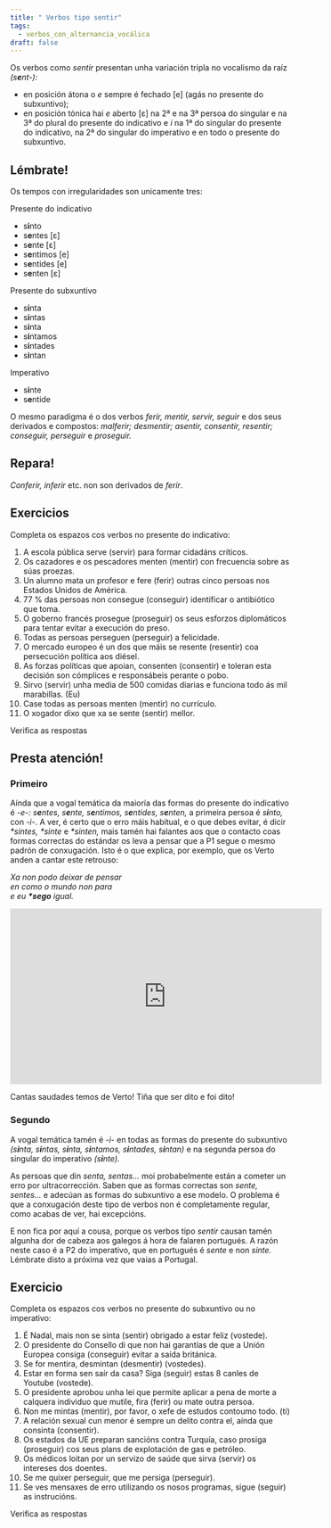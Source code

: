 ```yaml
---
title: " Verbos tipo sentir"
tags:
  - verbos_con_alternancia_vocálica
draft: false
---
```

Os verbos como *sentir* presentan unha variación tripla no vocalismo da raíz *(s**e**nt-):* 

* en posición átona o *e* sempre é fechado \[e] (agás no presente do subxuntivo); 
* en posición tónica hai *e* aberto \[ɛ] na 2ª e na 3ª persoa do singular e na 3ª do plural do presente do indicativo e *i*  na 1ª do singular do presente do indicativo, na 2ª do singular do imperativo e en todo o presente do subxuntivo.

## Lémbrate!

Os tempos con irregularidades son unicamente tres:

Presente do indicativo

* s**i**nto
* s**e**ntes \[ɛ]
* s**e**nte \[ɛ]
* s**e**ntimos \[e]
* s**e**ntides \[e]
* s**e**nten \[ɛ]

Presente do subxuntivo

* s**i**nta
* s**i**ntas
* s**i**nta
* s**i**ntamos
* s**i**ntades
* s**i**ntan

Imperativo

* s**i**nte
* s**e**ntide

O mesmo paradigma é o dos verbos *ferir, mentir, servir, seguir* e dos seus derivados e compostos: *malferir; desmentir; asentir, consentir, resentir; conseguir, perseguir* e *proseguir.*

## Repara!

*Conferir, inferir* etc. non son derivados de *ferir*.

## Exercicios

Completa os espazos cos verbos no presente do indicativo:

1. A escola pública <e-answer>serve</e-answer> (servir) para formar cidadáns críticos.
2. Os cazadores e os pescadores <e-answer>menten</e-answer> (mentir) con frecuencia sobre as súas proezas.
3. Un alumno mata un profesor e <e-answer>fere</e-answer> (ferir) outras cinco persoas nos Estados Unidos de América.
4. 77 % das persoas non <e-answer>consegue</e-answer> (conseguir) identificar o antibiótico que toma.
5. O goberno francés <e-answer>prosegue</e-answer> (proseguir) os seus esforzos diplomáticos para tentar evitar a execución do preso.
6. Todas as persoas <e-answer>perseguen</e-answer> (perseguir) a felicidade.
7. O mercado europeo é un dos que máis se <e-answer>resente</e-answer> (resentir) coa persecución política aos diésel.
8. As forzas políticas que apoian, <e-answer>consenten</e-answer> (consentir) e toleran esta decisión son cómplices e responsábeis perante o pobo.
9. <e-answer>Sirvo</e-answer> (servir) unha media de 500 comidas diarias e funciona todo ás mil marabillas. (Eu)
10. Case todas as persoas <e-answer>menten</e-answer> (mentir) no currículo.
11. O xogador dixo que xa se <e-answer>sente</e-answer> (sentir) mellor.

<e-validate>Verifica as respostas</e-validate>

## Presta atención!

### Primeiro

Aínda que a vogal temática da maioría das formas do presente do indicativo é *\-e-:* *s**e**ntes, s**e**nte, s**e**ntimos, s**e**ntides, s**e**nten,* a primeira persoa é *s**i**nto,* con *\-i-*. A ver, é certo que o erro máis habitual, e o que debes evitar, é dicir *\*sintes, \*sinte* e *\*sinten,* mais tamén hai falantes aos que o contacto coas formas correctas do estándar os leva a pensar que a P1 segue o mesmo padrón de conxugación. Isto é o que explica, por exemplo, que os Verto anden a cantar este retrouso:

*Xa non podo deixar de pensar*\
*en como o mundo non para*\
*e eu **\*sego** igual.*

<iframe width="560" height="315" src="https://www.youtube.com/embed/Ponwjk2X720" title="YouTube video player" frameborder="0" allow="accelerometer; autoplay; clipboard-write; encrypted-media; gyroscope; picture-in-picture; web-share" allowfullscreen></iframe>

Cantas saudades temos de Verto! Tiña que ser dito e foi dito! 

### Segundo

A vogal temática tamén é *\-i-* en todas as formas do presente do subxuntivo *(s**i**nta, s**i**ntas, s**i**nta, s**i**ntamos, s**i**ntades, s**i**ntan)* e na segunda persoa do singular do imperativo *(s**i**nte).*

As persoas que din *senta, sentas...* moi probabelmente están a cometer un erro por ultracorrección. Saben que as formas correctas son *sente, sentes...* e adecúan as formas do subxuntivo a ese modelo. O problema é que a conxugación deste tipo de verbos non é completamente regular, como acabas de ver, hai excepcións.

E non fica por aquí a cousa, porque os verbos tipo *sentir* causan tamén algunha dor de cabeza aos galegos á hora de falaren portugués. A razón neste caso é a P2 do imperativo, que en portugués é *sente* e non *sinte.* Lémbrate disto a próxima vez que vaias a Portugal.

## Exercicio

Completa os espazos cos verbos no presente do subxuntivo ou no imperativo:

1. É Nadal, mais non se <e-answer>sinta</e-answer> (sentir) obrigado a estar feliz (vostede).
2. O presidente do Consello di que non hai garantías de que a Unión Europea <e-answer>consiga</e-answer> (conseguir) evitar a saída británica.
3. Se for mentira, <e-answer>desmintan</e-answer> (desmentir) (vostedes).
4. Estar en forma sen saír da casa? <e-answer>Siga</e-answer> (seguir) estas 8 canles de Youtube (vostede).
5. O presidente aprobou unha lei que permite aplicar a pena de morte a calquera individuo que mutile, <e-answer>fira</e-answer> (ferir) ou mate outra persoa.
6. Non me <e-answer>mintas</e-answer> (mentir), por favor, o xefe de estudos contoumo todo. (ti)
7. A relación sexual cun menor é sempre un delito contra el, aínda que <e-answer>consinta</e-answer> (consentir).
8. Os estados da UE preparan sancións contra Turquía, caso <e-answer>prosiga</e-answer> (proseguir) cos seus plans de explotación de gas e petróleo.
9. Os médicos loitan por un servizo de saúde que <e-answer>sirva</e-answer> (servir) os intereses dos doentes.
10. Se me quixer perseguir, que me <e-answer>persiga</e-answer> (perseguir).
11. Se ves mensaxes de erro utilizando os nosos programas, <e-answer>sigue</e-answer> (seguir) as instrucións.

<e-validate>Verifica as respostas</e-validate>